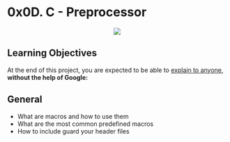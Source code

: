 # 0x0D. C - Preprocessor

<p align="center">
	<img src="https://www.examtray.com/sites/default/files/styles/image_800_x_400_/public/2019-05/c-preprocessor-directives-tutorial.jpg?itok=9kpBwWFW">
</p>

## Learning Objectives

At the end of this project, you are expected to be able to [explain to anyone](https://fs.blog/feynman-learning-technique/), **without the help of Google:**

## General

- What are macros and how to use them
- What are the most common predefined macros
- How to include guard your header files

